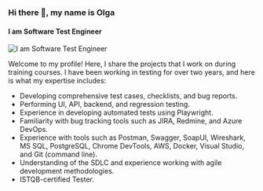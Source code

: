 

### Hi there 👋, my name is Olga
#### I am Software Test Engineer
![I am Software Test Engineer](https://arturssmirnovs.github.io/github-profile-readme-generator/images/banner.png)

Welcome to my profile! 
Here, I share the projects that I work on during training courses. 
I have been working in testing for over two years, and here is what my expertise includes: 
- Developing comprehensive test cases, checklists, and bug reports.
- Performing UI, API, backend, and regression testing.
- Experience in developing automated tests using Playwright. 
- Familiarity with bug tracking tools such as JIRA, Redmine, and Azure DevOps.
- Experience with tools such as Postman, Swagger, SoapUI, Wireshark, MS SQL, PostgreSQL, Chrome DevTools, AWS, Docker, Visual Studio, and Git (command line).
- Understanding of the SDLC and experience working with agile development methodologies.
- ISTQB-certified Tester.









<!--
**ovlasova1705/ovlasova1705** is a ✨ _special_ ✨ repository because its `README.md` (this file) appears on your GitHub profile.

Here are some ideas to get you started:

- 🔭 I’m currently working on ...
- 🌱 I’m currently learning ...
- 👯 I’m looking to collaborate on ...
- 🤔 I’m looking for help with ...
- 💬 Ask me about ...
- 📫 How to reach me: ...
- 😄 Pronouns: ...
- ⚡ Fun fact: ...
-->
